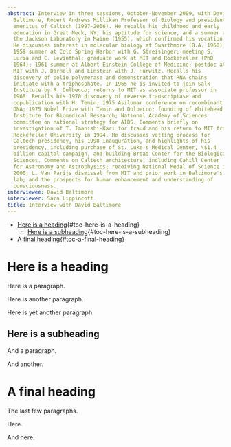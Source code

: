 ```yaml
---
abstract: Interview in three sessions, October-November 2009, with David
  Baltimore, Robert Andrews Millikan Professor of Biology and president
  emeritus of Caltech (1997-2006). He recalls his childhood and early
  education in Great Neck, NY, his aptitude for science, and a summer at
  the Jackson Laboratory in Maine (1955), which confirmed his vocation.
  He discusses interest in molecular biology at Swarthmore (B.A. 1960);
  1959 summer at Cold Spring Harbor with G. Streisinger; meeting S.
  Luria and C. Levinthal; graduate work at MIT and Rockefeller (PhD
  1964); 1961 summer at Albert Einstein College of Medicine; postdoc at
  MIT with J. Darnell and Einstein with J. Hurwitz. Recalls his
  discovery of polio polymerase and demonstration that RNA chains
  initiate with a triphosphate. In 1965 he is invited to join Salk
  Institute by R. Dulbecco; returns to MIT as associate professor in
  1968. Recalls his 1970 discovery of reverse transcriptase and
  copublication with H. Temin; 1975 Asilomar conference on recombinant
  DNA; 1975 Nobel Prize with Temin and Dulbecco; founding of Whitehead
  Institute for Biomedical Research; National Academy of Sciences
  committee on national strategy for AIDS. Comments briefly on
  investigation of T. Imanishi-Kari for fraud and his return to MIT from
  Rockefeller University in 1994. He discusses vetting process for
  Caltech presidency, his 1998 inauguration, and highlights of his
  presidency, including purchase of St. Luke's Medical Center, \$1.4
  billion capital campaign, and building Broad Center for the Biological
  Sciences. Comments on Caltech architecture, including Cahill Center
  for Astronomy and Astrophysics; receiving National Medal of Science in
  2000; L. Van Parijs dismissal from MIT and prior work in Baltimore's
  lab; and the prospects for human enhancement and understanding of
  consciousness.
interviewee: David Baltimore
interviewer: Sara Lippincott
title: Interview with David Baltimore
---
```


-   [Here is a heading](#here-is-a-heading){#toc-here-is-a-heading}
    -   [Here is a
        subheading](#here-is-a-subheading){#toc-here-is-a-subheading}
-   [A final heading](#a-final-heading){#toc-a-final-heading}

# Here is a heading

Here is a paragraph.

Here is another paragraph.

Here is yet another paragraph.

## Here is a subheading

And a paragraph.

And another.

# A final heading

The last few paragraphs.

Here.

And here.
